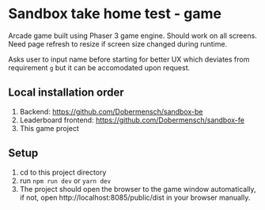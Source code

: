 # Sandbox take home test - game
Arcade game built using Phaser 3 game engine. Should work on all screens. Need page refresh to resize if screen size changed during runtime.

Asks user to input name before starting for better UX which deviates from requirement `g` but it can be accomodated upon request.
## Local installation order
1. Backend: https://github.com/Dobermensch/sandbox-be
2. Leaderboard frontend: https://github.com/Dobermensch/sandbox-fe
3. This game project

## Setup
1. cd to this project directory
2. run `npm run dev` or `yarn dev`
3. The project should open the browser to the game window automatically, if not, open http://localhost:8085/public/dist in your browser manually.

